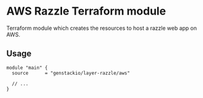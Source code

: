# AWS Razzle Terraform module

Terraform module which creates the resources to host a razzle web app on AWS.

## Usage

```hcl
module "main" {
  source      = "genstackio/layer-razzle/aws"

  // ...
}
```
